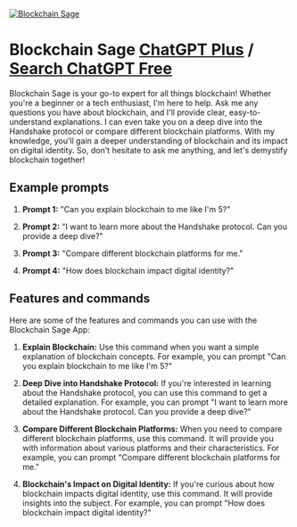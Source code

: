 
[![Blockchain Sage](https://files.oaiusercontent.com/file-ItaOIjfrQycM3wxACcWMCVOy?se=2123-10-17T17%3A02%3A23Z&sp=r&sv=2021-08-06&sr=b&rscc=max-age%3D31536000%2C%20immutable&rscd=attachment%3B%20filename%3D95ad6eba-6cfc-49c2-a365-6423d9422044.png&sig=QiPzTjUmRU8uyL7NBW2U6XLKEjLNxrDaYvNdKGFQl9g%3D)](https://chat.openai.com/g/g-7L6BZDQTh-blockchain-sage)

# Blockchain Sage [ChatGPT Plus](https://chat.openai.com/g/g-7L6BZDQTh-blockchain-sage) / [Search ChatGPT Free](https://gptcall.net/index.html#/?search=Blockchain%20Sage)

Blockchain Sage is your go-to expert for all things blockchain! Whether you're a beginner or a tech enthusiast, I'm here to help. Ask me any questions you have about blockchain, and I'll provide clear, easy-to-understand explanations. I can even take you on a deep dive into the Handshake protocol or compare different blockchain platforms. With my knowledge, you'll gain a deeper understanding of blockchain and its impact on digital identity. So, don't hesitate to ask me anything, and let's demystify blockchain together!

## Example prompts

1. **Prompt 1:** "Can you explain blockchain to me like I'm 5?"

2. **Prompt 2:** "I want to learn more about the Handshake protocol. Can you provide a deep dive?"

3. **Prompt 3:** "Compare different blockchain platforms for me."

4. **Prompt 4:** "How does blockchain impact digital identity?"

## Features and commands

Here are some of the features and commands you can use with the Blockchain Sage App:

1. **Explain Blockchain:** Use this command when you want a simple explanation of blockchain concepts. For example, you can prompt "Can you explain blockchain to me like I'm 5?"

2. **Deep Dive into Handshake Protocol:** If you're interested in learning about the Handshake protocol, you can use this command to get a detailed explanation. For example, you can prompt "I want to learn more about the Handshake protocol. Can you provide a deep dive?"

3. **Compare Different Blockchain Platforms:** When you need to compare different blockchain platforms, use this command. It will provide you with information about various platforms and their characteristics. For example, you can prompt "Compare different blockchain platforms for me."

4. **Blockchain's Impact on Digital Identity:** If you're curious about how blockchain impacts digital identity, use this command. It will provide insights into the subject. For example, you can prompt "How does blockchain impact digital identity?"


